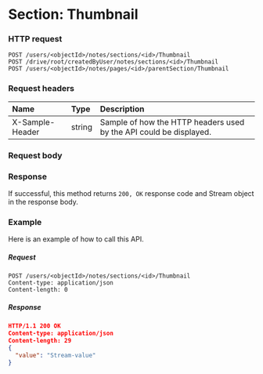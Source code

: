 # Section: Thumbnail


### HTTP request
```http
POST /users/<objectId>/notes/sections/<id>/Thumbnail
POST /drive/root/createdByUser/notes/sections/<id>/Thumbnail
POST /users/<objectId>/notes/pages/<id>/parentSection/Thumbnail

```
### Request headers
| Name       | Type | Description|
|:---------------|:--------|:----------|
| X-Sample-Header  | string  | Sample of how the HTTP headers used by the API could be displayed.|

### Request body

### Response
If successful, this method returns `200, OK` response code and Stream object in the response body.

### Example
Here is an example of how to call this API.
##### Request
```http
POST /users/<objectId>/notes/sections/<id>/Thumbnail
Content-type: application/json
Content-length: 0
```
##### Response
```json
HTTP/1.1 200 OK
Content-type: application/json
Content-length: 29
{
  "value": "Stream-value"
}
```

<!-- uuid: d6e035f4-dd55-40a3-be5b-a7660e6d21e2
2015-10-09 18:31:37 UTC -->